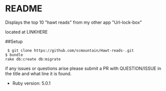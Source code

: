 # README

Displays the top 10 "hawt reads" from my other app "Url-lock-box"

located at LINKHERE

##Setup

``` $ git clone https://github.com/scmountain/Hawt-reads-.git```<br>
``` $ bundle ```<br>
``` rake db:create db:migrate ```<br>

if any issues or questions arise please submit a PR with QUESTION/ISSUE in the title
and what line it is found.

* Ruby version: 5.0.1
